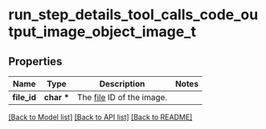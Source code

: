 # run_step_details_tool_calls_code_output_image_object_image_t

## Properties
Name | Type | Description | Notes
------------ | ------------- | ------------- | -------------
**file_id** | **char \*** | The [file](/docs/api-reference/files) ID of the image. | 

[[Back to Model list]](../README.md#documentation-for-models) [[Back to API list]](../README.md#documentation-for-api-endpoints) [[Back to README]](../README.md)


